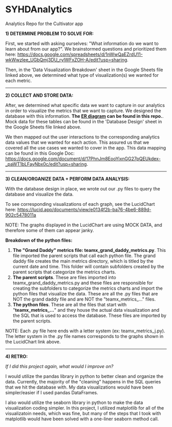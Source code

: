 # SYHDAnalytics
Analytics Repo for the Cultivator app

**1) DETERMINE PROBLEM TO SOLVE FOR:**

First, we started with asking ourselves: "What information do we want to learn about from our app?". We brainstormed questions and prioritized them here: https://docs.google.com/spreadsheets/d/1nWwQaEZrdU11-wkWwzlee_UGbQmj3DU_rylWFxZOH-A/edit?usp=sharing.

Then, in the 'Data Visualization Breakdown' sheet in the Google Sheets file linked above, we determined what type of visualization(s) we wanted for each metric.

----------------------------------------------------------------

**2) COLLECT AND STORE DATA:**

After, we determined what specific data we want to capture in our analytics in order to visualize the metrics that we want to capture. We designed the database with this information. **The [ER diagram](https://github.com/scootzie/SYHDAnalytics/blob/master/ER%20Diagram.png) can be found in this repo.**. Mock data for these tables can be found in the 'Database Design' sheet in the Google Sheets file linked above.

We then mapped out the user interactions to the corresponding analytics data values that we wanted for each action. This assured us that we covered all the use cases we wanted to cover in the app. This data mapping can be found in this Google Doc: https://docs.google.com/document/d/17PhnJm8EooYixnGG27pQEUkdex-_paWT1bLFayNbx0c/edit?usp=sharing.

----------------------------------------------------------------

**3) CLEAN/ORGANIZE DATA + PERFORM DATA ANALYSIS:**

With the database design in place, we wrote out our .py files to query the database and visualize the data.

To see corresponding visualizations of each graph, see the LucidChart here: https://lucid.app/documents/view/e0134f2b-ba76-4be6-889d-902c5478011a

NOTE: The graphs displayed in the LucidChart are using MOCK DATA, and therefore some of them can appear janky.

**Breakdown of the python files:**

1) **The "Grand Daddy" metrics file: teamx_grand_daddy_metrics.py**. This file imported the parent scripts that call each python file. The grand daddy file creates the main metrics directory, which is titled by the current date and time. This folder will contain subfolders created by the parent scripts that categorize the metrics charts.
2) **The parent scripts**. These are files imported into teamx_grand_daddy_metrics.py and these files are responsible for creating the subfolders to categorize the metrics charts and import the python files that visualize the data. These are all the .py files that are NOT the grand daddy file and are NOT the "teamx_metrics_..." files.
3) **The python files**. These are all the files that start with "**teamx_metrics_...**" and they house the actual data visualization and the SQL that is used to access the database. These files are imported by the parent scripts.

NOTE: Each .py file here ends with a letter system (ex: teamx_metrics_j.py). The letter system in the .py file names corresponds to the graphs shown in the LucidChart link above.

----------------------------------------------------------------

**4) RETRO:**

_If I did this project again, what would I improve on?_

I would utilize the pandas library in python to better clean and organize the data. Currently, the majority of the "cleaning" happens in the SQL queries that we hit the database with. My data visualizations would have been simpler/easier if I used pandas DataFrames.

I also would utilize the seaborn library in python to make the data visualization coding simpler. In this project, I utilized matplotlib for all of the visualizatoin needs, which was fine, but many of the steps that I took with matplotlib would have been solved with a one-liner seaborn method call.
